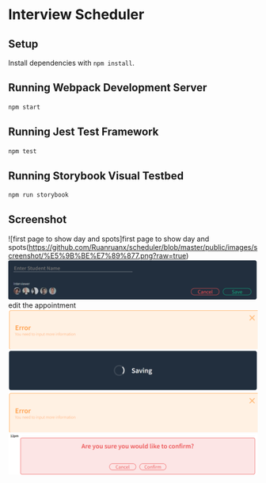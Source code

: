 # Interview Scheduler

## Setup

Install dependencies with `npm install`.

## Running Webpack Development Server

```sh
npm start
```

## Running Jest Test Framework

```sh
npm test
```

## Running Storybook Visual Testbed

```sh
npm run storybook
```

## Screenshot
![first page to show day and spots]first page to show day and spots(https://github.com/Ruanruanx/scheduler/blob/master/public/images/screenshot/%E5%9B%BE%E7%89%877.png?raw=true)
![edit the appointment](https://github.com/Ruanruanx/scheduler/blob/master/public/images/screenshot/%E5%9B%BE%E7%89%878.png?raw=true)edit the appointment
![delete an appointment](https://github.com/Ruanruanx/scheduler/blob/master/public/images/screenshot/%E5%9B%BE%E7%89%8710.png?raw=true)
![save an appointment](https://github.com/Ruanruanx/scheduler/blob/master/public/images/screenshot/%E5%9B%BE%E7%89%8711.png?raw=true)
![Show error when the input is not complete](https://github.com/Ruanruanx/scheduler/blob/master/public/images/screenshot/%E5%9B%BE%E7%89%8710.png?raw=true)
![Confirm before delete](https://github.com/Ruanruanx/scheduler/blob/master/public/images/screenshot/%E5%9B%BE%E7%89%8713.png?raw=true)
